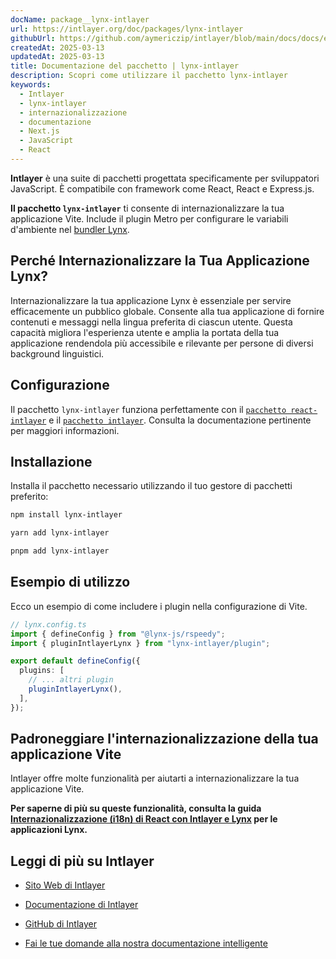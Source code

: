 ```yaml
---
docName: package__lynx-intlayer
url: https://intlayer.org/doc/packages/lynx-intlayer
githubUrl: https://github.com/aymericzip/intlayer/blob/main/docs/docs/en/packages/lynx-intlayer/index.md
createdAt: 2025-03-13
updatedAt: 2025-03-13
title: Documentazione del pacchetto | lynx-intlayer
description: Scopri come utilizzare il pacchetto lynx-intlayer
keywords:
  - Intlayer
  - lynx-intlayer
  - internazionalizzazione
  - documentazione
  - Next.js
  - JavaScript
  - React
---
```


**Intlayer** è una suite di pacchetti progettata specificamente per sviluppatori JavaScript. È compatibile con framework come React, React e Express.js.

**Il pacchetto `lynx-intlayer`** ti consente di internazionalizzare la tua applicazione Vite. Include il plugin Metro per configurare le variabili d'ambiente nel [bundler Lynx](https://lynxjs.org/index.html).

## Perché Internazionalizzare la Tua Applicazione Lynx?

Internazionalizzare la tua applicazione Lynx è essenziale per servire efficacemente un pubblico globale. Consente alla tua applicazione di fornire contenuti e messaggi nella lingua preferita di ciascun utente. Questa capacità migliora l'esperienza utente e amplia la portata della tua applicazione rendendola più accessibile e rilevante per persone di diversi background linguistici.

## Configurazione

Il pacchetto `lynx-intlayer` funziona perfettamente con il [`pacchetto react-intlayer`](https://github.com/aymericzip/intlayer/blob/main/docs/docs/it/packages/react-intlayer/index.md) e il [`pacchetto intlayer`](https://github.com/aymericzip/intlayer/blob/main/docs/docs/it/packages/intlayer/index.md). Consulta la documentazione pertinente per maggiori informazioni.

## Installazione

Installa il pacchetto necessario utilizzando il tuo gestore di pacchetti preferito:

```bash packageManager="npm"
npm install lynx-intlayer
```

```bash packageManager="yarn"
yarn add lynx-intlayer
```

```bash packageManager="pnpm"
pnpm add lynx-intlayer
```

## Esempio di utilizzo

Ecco un esempio di come includere i plugin nella configurazione di Vite.

```ts
// lynx.config.ts
import { defineConfig } from "@lynx-js/rspeedy";
import { pluginIntlayerLynx } from "lynx-intlayer/plugin";

export default defineConfig({
  plugins: [
    // ... altri plugin
    pluginIntlayerLynx(),
  ],
});
```

## Padroneggiare l'internazionalizzazione della tua applicazione Vite

Intlayer offre molte funzionalità per aiutarti a internazionalizzare la tua applicazione Vite.

**Per saperne di più su queste funzionalità, consulta la guida [Internazionalizzazione (i18n) di React con Intlayer e Lynx](https://github.com/aymericzip/intlayer/blob/main/docs/docs/it/intlayer_with_lynx+react.md) per le applicazioni Lynx.**

## Leggi di più su Intlayer

- [Sito Web di Intlayer](https://intlayer.org)
- [Documentazione di Intlayer](https://intlayer.org/doc)
- [GitHub di Intlayer](https://github.com/aymericzip/intlayer)

- [Fai le tue domande alla nostra documentazione intelligente](https://intlayer.org/docchat)
